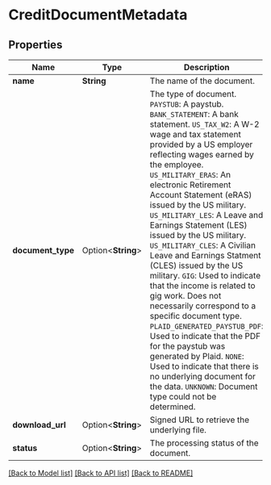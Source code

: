 # CreditDocumentMetadata

## Properties

Name | Type | Description | Notes
------------ | ------------- | ------------- | -------------
**name** | **String** | The name of the document. | 
**document_type** | Option<**String**> | The type of document.  `PAYSTUB`: A paystub.  `BANK_STATEMENT`: A bank statement.  `US_TAX_W2`: A W-2 wage and tax statement provided by a US employer reflecting wages earned by the employee.  `US_MILITARY_ERAS`: An electronic Retirement Account Statement (eRAS) issued by the US military.  `US_MILITARY_LES`: A Leave and Earnings Statement (LES) issued by the US military.  `US_MILITARY_CLES`: A Civilian Leave and Earnings Statment (CLES) issued by the US military.  `GIG`: Used to indicate that the income is related to gig work. Does not necessarily correspond to a specific document type.  `PLAID_GENERATED_PAYSTUB_PDF`: Used to indicate that the PDF for the paystub was generated by Plaid.  `NONE`: Used to indicate that there is no underlying document for the data.  `UNKNOWN`: Document type could not be determined. | 
**download_url** | Option<**String**> | Signed URL to retrieve the underlying file. | 
**status** | Option<**String**> | The processing status of the document. | 

[[Back to Model list]](../README.md#documentation-for-models) [[Back to API list]](../README.md#documentation-for-api-endpoints) [[Back to README]](../README.md)


